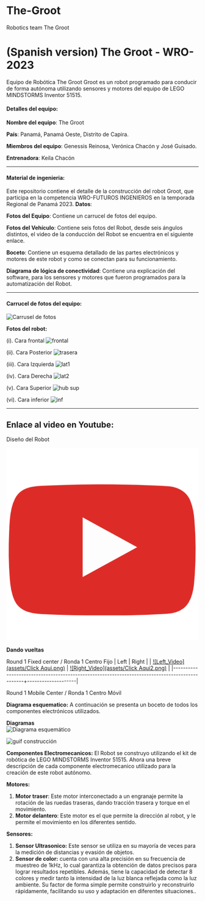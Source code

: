 # The-Groot
Robotics team The Groot
# (Spanish version) The Groot - WRO-2023
Equipo de Robótica The Groot
Groot es un robot programado para conducir de forma autónoma utilizando sensores y motores del equipo de LEGO MINDSTORMS Inventor 51515.

#### Detalles del equipo:
**Nombre del equipo**: The Groot

**País**: Panamá, Panamá Oeste, Distrito de Capira.

**Miembros del equipo**: Genessis Reinosa, Verónica Chacón y José Guisado.

**Entrenadora**: Keila Chacón 

--------------------

#### Material de ingenieria:
Este repositorio contiene el detalle de la construcción del robot Groot, que participa en la competencia WRO-FUTUROS INGENIEROS en la temporada Regional de Panamá 2023.
**Datos**:

**Fotos del Equipo**: Contiene un carrucel de fotos del equipo.

**Fotos del Vehículo**: Contiene seis fotos del Robot, desde seis ángulos distintos, el video de la conducción del Robot se encuentra en el siguiente enlace.

**Boceto**: Contiene un esquema detallado de las partes electrónicos y motores de este robot y como se conectan para su funcionamiento. 

**Diagrama de lógica de conectividad**: Contiene una explicación del software, para los sensores y motores que fueron programados para la automatización del Robot.

---------

#### Carrucel de fotos del equipo:
![Carrusel de fotos ](https://github.com/ProfaKeila/The-Groot/assets/112026718/af9ee1f7-a4c2-4ad2-b629-48ccbaddd912)

**Fotos del robot:**

(i).	Cara frontal
![frontal](https://github.com/ProfaKeila/The-Groot/assets/112026718/42a04998-14ac-4aae-a103-18d1d24857d3)

(ii).	Cara Posterior
![trasera](https://github.com/ProfaKeila/The-Groot/assets/112026718/5beda6c1-b0c8-43f2-b230-fd66f933e21e)

(iii). Cara Izquierda
![lat1](https://github.com/ProfaKeila/The-Groot/assets/112026718/98cf4f8a-d144-44e2-957b-3924b24bd66a)

(iv).	Cara Derecha
![lat2](https://github.com/ProfaKeila/The-Groot/assets/112026718/def411bb-de75-47bf-bd12-34f58ff1e1d1)

(v).	Cara Superior
![hub sup](https://github.com/ProfaKeila/The-Groot/assets/112026718/4e526ebf-06bf-4e72-8857-3ad5700ab727)

(vi).	Cara inferior
![inf](https://github.com/ProfaKeila/The-Groot/assets/112026718/c8fc86aa-ca61-4bdf-86af-cee00f783939)

------------

## **Enlace al video en Youtube**:

Diseño del Robot

[![Explain](assets/545.png)](https://www.youtube.com/watch?v=wnwVR5ICpu8)

**Dando vueltas**

Round 1 Fixed center / Ronda 1 Centro Fijo
| Left | Right |
| [![Left_Video](assets/Click Aqui.png)](https://youtube.com/watch?v=YElV2cVlcGc&feature=share) | [![Right_Video](assets/Click Aqui2.png)](https://youtube.com/watch?v=4E5d0kaR8jM&feature=share) |
|-----------------------------------------------------------------------------------------------+--------------------|





Round 1 Mobile Center / Ronda 1 Centro Móvil




**Diagrama esquematico:**
A continuación se presenta un boceto de todos los componentes electrónicos utilizados.
 
**Diagramas**  
![Diagrama esquemático ](https://github.com/ProfaKeila/The-Groot/assets/112026718/56919665-21c6-4a8c-b158-5e3c8ec92119)

![guif construcción](https://github.com/ProfaKeila/The-Groot/assets/112026718/188f8ff4-d7a4-4a76-878f-c681aa7d0da7)




**Componentes Electromecanicos:**
El Robot se construyo utilizando el kit de robótica de LEGO MINDSTORMS Inventor 51515. Ahora una breve descripción de cada componente electromecanico utilizado para la creación de este robot autónomo.

**Motores:** 
1.	**Motor traser**: Este  motor interconectado a un engranaje  permite la rotación de las ruedas traseras, dando tracción trasera y torque en el movimiento.
2.	**Motor delantero**: Este motor es el que permite la dirección al robot, y le permite el movimiento en los diferentes sentido.

**Sensores:**
1.	**Sensor Ultrasonico:** Este sensor se utiliza en su mayoría de veces para la medición de distancias y evasión de objetos.
3.	**Sensor de color:** cuenta con una alta precisión en su frecuencia de muestreo de 1kHz, lo cual garantiza la obtención de datos precisos para lograr resultados repetibles. Además, tiene la capacidad de detectar 8 colores y medir tanto la intensidad de la luz blanca reflejada como la luz ambiente. Su factor de forma simple permite construirlo y reconstruirlo rápidamente, facilitando su uso y adaptación en diferentes situaciones..
